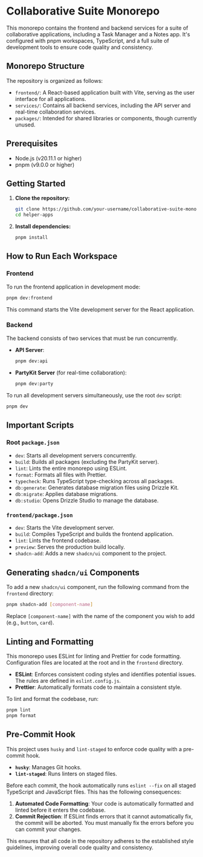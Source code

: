 # Collaborative Suite Monorepo

This monorepo contains the frontend and backend services for a suite of collaborative applications, including a Task Manager and a Notes app. It's configured with pnpm workspaces, TypeScript, and a full suite of development tools to ensure code quality and consistency.

## Monorepo Structure

The repository is organized as follows:

-   `frontend/`: A React-based application built with Vite, serving as the user interface for all applications.
-   `services/`: Contains all backend services, including the API server and real-time collaboration services.
-   `packages/`: Intended for shared libraries or components, though currently unused.

## Prerequisites

-   Node.js (v20.11.1 or higher)
-   pnpm (v9.0.0 or higher)

## Getting Started

1.  **Clone the repository:**

    ```bash
    git clone https://github.com/your-username/collaborative-suite-monorepo.git
    cd helper-apps
    ```

2.  **Install dependencies:**

    ```bash
    pnpm install
    ```

## How to Run Each Workspace

### Frontend

To run the frontend application in development mode:

```bash
pnpm dev:frontend
```

This command starts the Vite development server for the React application.

### Backend

The backend consists of two services that must be run concurrently.

-   **API Server**:

    ```bash
    pnpm dev:api
    ```

-   **PartyKit Server** (for real-time collaboration):

    ```bash
    pnpm dev:party
    ```

To run all development servers simultaneously, use the root `dev` script:

```bash
pnpm dev
```

## Important Scripts

### Root `package.json`

-   `dev`: Starts all development servers concurrently.
-   `build`: Builds all packages (excluding the PartyKit server).
-   `lint`: Lints the entire monorepo using ESLint.
-   `format`: Formats all files with Prettier.
-   `typecheck`: Runs TypeScript type-checking across all packages.
-   `db:generate`: Generates database migration files using Drizzle Kit.
-   `db:migrate`: Applies database migrations.
-   `db:studio`: Opens Drizzle Studio to manage the database.

### `frontend/package.json`

-   `dev`: Starts the Vite development server.
-   `build`: Compiles TypeScript and builds the frontend application.
-   `lint`: Lints the frontend codebase.
-   `preview`: Serves the production build locally.
-   `shadcn-add`: Adds a new `shadcn/ui` component to the project.

## Generating `shadcn/ui` Components

To add a new `shadcn/ui` component, run the following command from the `frontend` directory:

```bash
pnpm shadcn-add [component-name]
```

Replace `[component-name]` with the name of the component you wish to add (e.g., `button`, `card`).

## Linting and Formatting

This monorepo uses ESLint for linting and Prettier for code formatting. Configuration files are located at the root and in the `frontend` directory.

-   **ESLint**: Enforces consistent coding styles and identifies potential issues. The rules are defined in `eslint.config.js`.
-   **Prettier**: Automatically formats code to maintain a consistent style.

To lint and format the codebase, run:

```bash
pnpm lint
pnpm format
```

## Pre-Commit Hook

This project uses `husky` and `lint-staged` to enforce code quality with a pre-commit hook.

-   **`husky`**: Manages Git hooks.
-   **`lint-staged`**: Runs linters on staged files.

Before each commit, the hook automatically runs `eslint --fix` on all staged TypeScript and JavaScript files. This has the following consequences:

1.  **Automated Code Formatting**: Your code is automatically formatted and linted before it enters the codebase.
2.  **Commit Rejection**: If ESLint finds errors that it cannot automatically fix, the commit will be aborted. You must manually fix the errors before you can commit your changes.

This ensures that all code in the repository adheres to the established style guidelines, improving overall code quality and consistency. 